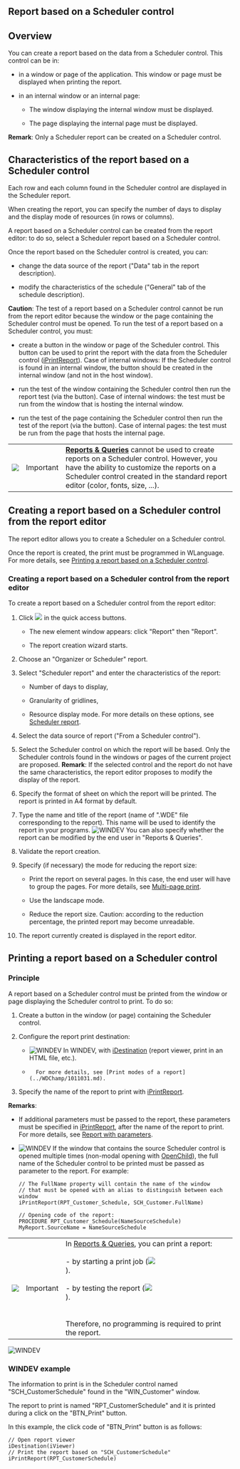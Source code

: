 


## Report based on a Scheduler control
			



<a name="NOTE1"></a>
<a name="NOTE1_1"></a>


## Overview
<a name="overview_ELTTEXTE000259"></a>
You can create a report based on the data from a Scheduler control. This control can be in:

- in a window or page of the application. This window or page must be displayed when printing the report.

- in an internal window or an internal page: 

	- The window displaying the internal window must be displayed.

	- The page displaying the internal page must be displayed.







**Remark**: Only a Scheduler report can be created on a Scheduler control. 

<a name="NOTE2"></a>
<a name="NOTE2_1"></a>


## Characteristics of the report based on a Scheduler control
<a name="characteristics_the_report_based_scheduler_control_ELTTEXTE000283"></a>
Each row and each column found in the Scheduler control are displayed in the Scheduler report. 

When creating the report, you can specify the number of days to display and the display mode of resources (in rows or columns). 

A report based on a Scheduler control can be created from the report editor: to do so, select a Scheduler report based on a Scheduler control. 

Once the report based on the Scheduler control is created, you can: 

- change the data source of the report ("Data" tab in the report description).

- modify the characteristics of the schedule ("General" tab of the schedule description). 




**Caution**: The test of a report based on a Scheduler control cannot be run from the report editor because the window or the page containing the Scheduler control must be opened. To run the test of a report based on a Scheduler control, you must:

- create a button in the window or page of the Scheduler control. This button can be used to print the report with the data from the Scheduler control ([iPrintReport](../WDLang5/3046032.md)). 
	Case of internal windows: If the Scheduler control is found in an internal window, the button should be created in the internal window (and not in the host window).

- run the test of the window containing the Scheduler control then run the report test (via the button).
	Case of internal windows: the test must be run from the window that is hosting the internal window.

- run the test of the page containing the Scheduler control then run the test of the report (via the button).
	Case of internal pages: the test must be run from the page that hosts the internal page.


|   |   |   |
| --- | --- | --- |
| ![](https://doc.pcsoft.fr/en-US/images/image.awp?langid=3&name=ER.png)<br> | Important | [**Reports & Queries**](../Presentation/3088004.md) cannot be used to create reports on a Scheduler control. However, you have the ability to customize the reports on a Scheduler control created in the standard report editor (color, fonts, size, ...). |





<a name="NOTE3"></a>
<a name="NOTE3_1"></a>


## Creating a report based on a Scheduler control from the report editor
<a name="creating_report_based_scheduler_control_from_the_report_editor_ELTTEXTE000325"></a>
The report editor allows you to create a Scheduler on a Scheduler control.

Once the report is created, the print must be programmed in WLanguage. For more details, see [Printing a report based on a Scheduler control](#NOTE4_1).
<a name="NOTE3_2"></a>


### Creating a report based on a Scheduler control from the report editor
<a name="creating_report_based_scheduler_control_from_the_report_editor_ELTPARAGRAPHE000072"></a>

To create a report based on a Scheduler control from the report editor:

1. Click ![](https://doc.pcsoft.fr/en-US/images/image.awp?langid=3&name=ico_nouveau.gif)
 in the quick access buttons. 

	- The new element window appears: click "Report" then "Report". 

	- The report creation wizard starts.




2. Choose an "Organizer or Scheduler" report. 

3. Select "Scheduler report" and enter the characteristics of the report: 

	- Number of days to display, 

	- Granularity of gridlines, 

	- Resource display mode. 
			For more details on these options, see [Scheduler report](../WDChamp/1011078.md). 




4. Select the data source of report ("From a Scheduler control").

5. Select the Scheduler control on which the report will be based. Only the Scheduler controls found in the windows or pages of the current project are proposed.
	**Remark**: If the selected control and the report do not have the same characteristics, the report editor proposes to modify the display of the report.

6. Specify the format of sheet on which the report will be printed. The report is printed in A4 format by default.

7. Type the name and title of the report (name of ".WDE" file corresponding to the report). This name will be used to identify the report in your programs.
	![WINDEV](https://doc.pcsoft.fr/ext/images/us/WD.png) You can also specify whether the report can be modified by the end user in "Reports & Queries". 

8. Validate the report creation. 

9. Specify (if necessary) the mode for reducing the report size: 

	- Print the report on several pages. In this case, the end user will have to group the pages. For more details, see [Multi-page print](../WDChamp/1011065.md). 

	- Use the landscape mode. 

	- Reduce the report size. Caution: according to the reduction percentage, the printed report may become unreadable. 




10. The report currently created is displayed in the report editor.




<a name="NOTE4"></a>
<a name="NOTE4_1"></a>


## Printing a report based on a Scheduler control
<a name="printing_report_based_scheduler_control_ELTTEXTE000355"></a>


### Principle
<a name="principle_ELTPARAGRAPHE000121"></a>

A report based on a Scheduler control must be printed from the window or page displaying the Scheduler control to print. To do so:

1. Create a button in the window (or page) containing the Scheduler control.

2. Configure the report print destination:

	- ![WINDEV](https://doc.pcsoft.fr/ext/images/us/WD.png) In WINDEV, with [iDestination](../WDLang5/3046074.md) (report viewer, print in an HTML file, etc.).

	- 
			For more details, see [Print modes of a report](../WDChamp/1011031.md).




3. Specify the name of the report to print with [iPrintReport](../WDLang5/3046032.md).




**Remarks**:

- If additional parameters must be passed to the report, these parameters must be specified in [iPrintReport](../WDLang5/3046032.md), after the name of the report to print. For more details, see [Report with parameters](../WDChamp/1011008.md).

- ![WINDEV](https://doc.pcsoft.fr/ext/images/us/WD.png) If the window that contains the source Scheduler control is opened multiple times (non-modal opening with [OpenChild](../WDLang1/3038021.md)), the full name of the Scheduler control to be printed must be passed as parameter to the report. For example: 
	
	```wl
	// The FullName property will contain the name of the window 
	// that must be opened with an alias to distinguish between each window
	iPrintReport(RPT_Customer_Schedule, SCH_Customer.FullName)
	```

	```wl
	// Opening code of the report: 
	PROCEDURE RPT_Customer_Schedule(NameSourceSchedule)
	MyReport.SourceName = NameSourceSchedule
	```



|   |   |   |
| --- | --- | --- |
| ![](https://doc.pcsoft.fr/en-US/images/image.awp?langid=3&name=ER.png)<br> | Important | In [Reports & Queries](../Presentation/3088004.md), you can print a report:<br><br>- by starting a print job (![](https://doc.pcsoft.fr/en-US/images/image.awp?langid=3&name=Ico_Imprimer.gif)<br>). <br><br>- by testing the report (![](https://doc.pcsoft.fr/en-US/images/image.awp?langid=3&name=Ico_Go_Fenetre_WD_bl.gif)<br>). <br><br><br>Therefore, no programming is required to print the report. |




<a name="NOTE4_2"></a>
![WINDEV](https://doc.pcsoft.fr/ext/images/us/WD.png) 

### WINDEV example
<a name="windev_example_ELTPARAGRAPHE000189"></a>

The information to print is in the Scheduler control named "SCH_CustomerSchedule" found in the "WIN_Customer" window.

The report to print is named "RPT_CustomerSchedule" and it is printed during a click on the "BTN_Print" button.

In this example, the click code of "BTN_Print" button is as follows:


```wl
// Open report viewer
iDestination(iViewer)
// Print the report based on "SCH_CustomerSchedule" 
iPrintReport(RPT_CustomerSchedule)
```

<a name="NOTE4_3"></a>


